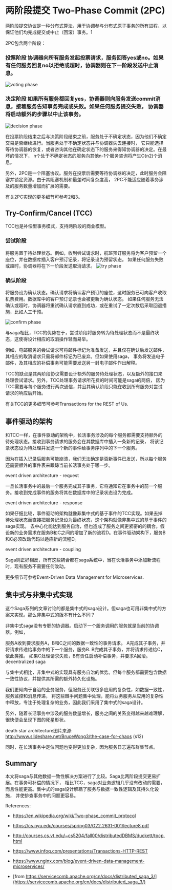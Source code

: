 # 两阶段提交 Two-Phase Commit (2PC)

两阶段提交协议是一种分布式算法，用于协调参与分布式原子事务的所有进程，以保证他们均完成提交或中止（回滚）事务。1

2PC包含两个阶段：

### 投票阶段 协调器向所有服务发起投票请求，服务回答yes或no。如果有任何服务回复no以拒绝或超时，协调器则在下一阶段发送中止消息。

![voting phase](https://servicecomb.apache.org/assets/images/saga.2pc.phase1.png)

### 决定阶段 如果所有服务都回复yes，协调器则向服务发送commit消息，接着服务告知事务完成或失败。如果任何服务提交失败， 协调器将启动额外的步骤以中止该事务。

![decision phase](https://servicecomb.apache.org/assets/images/saga.2pc.phase2.png)

在投票阶段结束之后与决策阶段结束之前，服务处于不确定状态，因为他们不确定交易是否继续进行。当服务处于不确定状态并与协调器失去连接时， 它只能选择等待协调器的恢复，或者咨询其他在确定状态下的服务来得知协调器的决定。在最坏的情况下， n个处于不确定状态的服务向其他n-1个服务咨询将产生O(n2)个消息。

另外，2PC是一个阻塞协议。服务在投票后需要等待协调器的决定，此时服务会阻塞并锁定资源。由于其阻塞机制和最差时间复杂度高， 2PC不能适应随着事务涉及的服务数量增加而扩展的需要。

有关2PC实现的更多细节可参考2和3。

## Try-Confirm/Cancel (TCC)

TCC也是补偿型事务模式，支持两阶段的商业模型。

### 尝试阶段 

将服务置于待处理状态。例如，收到尝试请求时，航班预订服务将为客户预留一个座位，并在数据库插入客户预订记录，将记录设为预留状态。 如果任何服务失败或超时，协调器将在下一阶段发送取消请求。
![try phase](https://servicecomb.apache.org/assets/images/saga.tcc.try.png)

### 确认阶段 

将服务设为确认状态。确认请求将确认客户预订的座位，这时服务已可向客户收取机票费用。数据库中的客户预订记录也会被更新为确认状态。 如果任何服务无法确认或超时，协调器将重试确认请求直到成功，或在重试了一定次数后采取回退措施，比如人工干预。

![confirm phase](https://servicecomb.apache.org/assets/images/saga.tcc.confirm.png)

与saga相比，TCC的优势在于，尝试阶段将服务转为待处理状态而不是最终状态，这使得设计相应的取消操作轻而易举。

例如，电邮服务的尝试请求可将邮件标记为准备发送，并且仅在确认后发送邮件，其相应的取消请求只需将邮件标记为已废弃。但如果使用saga， 事务将发送电子邮件，及其相应的补偿事务可能需要发送另一封电子邮件作出解释。

TCC的缺点是其两阶段协议需要设计额外的服务待处理状态，以及额外的接口来处理尝试请求。另外，TCC处理事务请求所花费的时间可能是saga的两倍， 因为TCC需要与每个服务进行两次通信，并且其确认阶段只能在收到所有服务对尝试请求的响应后开始。

有关TCC的更多细节可参考Transactions for the REST of Us.

## 事件驱动的架构

和TCC一样，在事件驱动的架构中，长活事务涉及的每个服务都需要支持额外的待处理状态。接收到事务请求的服务会在其数据库中插入一条新的记录， 将该记录状态设为待处理并发送一个新的事件给事务序列中的下一个服务。

因为在插入记录后服务可能崩溃，我们无法确定是否新事件已发送，所以每个服务还需要额外的事件表来跟踪当前长活事务处于哪一步。

event driven architecture - request

一旦长活事务中的最后一个服务完成其子事务，它将通知它在事务中的前一个服务。接收到完成事件的服务将其在数据库中的记录状态设为完成。

event driven architecture - response

如果仔细比较，事件驱动的架构就像非集中式的基于事件的TCC实现。如果去掉待处理状态而直接把服务记录设为最终状态，这个架构就像非集中式的基于事件的saga实现。 去中心化能达到服务自治，但也造成了服务之间更紧密的的耦合。假设新的业务需求在服务B和C之间的增加了新的流程D。在事件驱动架构下，服务B和C必须改动代码以适应新的流程D。

event driven architecture - coupling

Saga则正好相反，所有这些耦合都在saga系统中，当在长活事务中添加新流程时，现有服务不需要任何改动。

更多细节可参考Event-Driven Data Management for Microservices.

## 集中式与非集中式实现

这个Saga系列的文章讨论的都是集中式的saga设计。但saga也可用非集中式的方案来实现。那么非集中式的版本有什么不同？

非集中式saga没有专职的协调器。启动下一个服务调用的服务就是当前的协调器。例如，

服务A收到要求服务A，B和C之间的数据一致性的事务请求。
A完成其子事务，并将请求传递给事务中的下一个服务，服务B.
B完成其子事务，并将请求传递给C，依此类推。
如果C处理请求失败，B有责任启动补偿事务，并要求A回滚。
decentralized saga

与集中式相比，非集中式的实现具有服务自治的优势。但每个服务都需要包含数据一致性协议，并提供其所需的额外持久化设施。

我们更倾向于自治的业务服务，但服务还关联很多应用的复杂性，如数据一致性，服务监控和消息传递， 将这些棘手问题集中处理，能将业务服务从应用的复杂性中释放，专注于处理复杂的业务，因此我们采用了集中式的saga设计。

另外，随着长活事务中涉及的服务数量增长，服务之间的关系变得越来越难理解，很快便会呈现下图的死星形状。

death star architecture图片来源: http://www.slideshare.net/BruceWong3/the-case-for-chaos (s12)

同时，在长活事务中定位问题也变得更加复杂，因为服务日志遍布群集节点。

## Summary

本文将saga与其他数据一致性解决方案进行了比较。Saga比两阶段提交更易扩展。在事务可补偿的情况下， 相比TCC，saga对业务逻辑几乎没有改动的需要，而且性能更高。集中式的saga设计解耦了服务与数据一致性逻辑及其持久化设施， 并使排查事务中的问题更容易。

References:

+ https://en.wikipedia.org/wiki/Two-phase_commit_protocol
+ https://cs.nyu.edu/courses/spring03/G22.2631-001/lecture8.pdf
+ http://courses.cs.vt.edu/~cs5204/fall00/distributedDBMS/duckett/tpcp.html
+ https://www.infoq.com/presentations/Transactions-HTTP-REST
+ https://www.nginx.com/blog/event-driven-data-management-microservices/

+  [from https://servicecomb.apache.org/cn/docs/distributed_saga_3/](https://servicecomb.apache.org/cn/docs/distributed_saga_3/)
